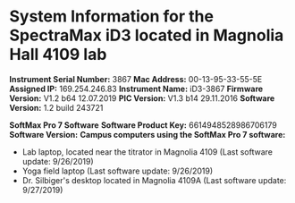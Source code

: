 # System Information for the SpectraMax iD3 located in Magnolia Hall 4109 lab

**Instrument Serial Number:** 3867
**Mac Address:** 00-13-95-33-55-5E
**Assigned IP:** 169.254.246.83
**Instrument Name:** iD3-3867
**Firmware Version:** V1.2 b64 12.07.2019
**PIC Version:** V1.3 b14 29.11.2016
**Software Version:** 1.2 build 243721

**SoftMax Pro 7 Software**
**Software Product Key:** 6614948528986706179
**Software Version:** 
**Campus computers using the SoftMax Pro 7 software:**
* Lab laptop, located near the titrator in Magnolia 4109 (Last software update: 9/26/2019)  
* Yoga field laptop (Last software update: 9/26/2019)  
* Dr. Silbiger's desktop located in Magnolia 4109A (Last software update: 9/27/2019)  
